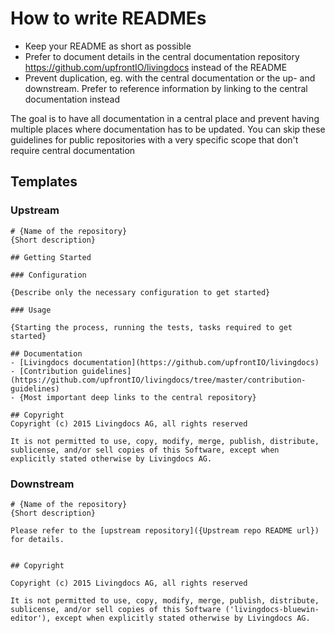 # How to write READMEs 

- Keep your README as short as possible 
- Prefer to document details in the central documentation repository https://github.com/upfrontIO/livingdocs instead of the README
- Prevent duplication, eg. with the central documentation or the up- and downstream. Prefer to reference information by linking to the central documentation instead   

The goal is to have all documentation in a central place and prevent having multiple places where documentation has to be updated. 
You can skip these guidelines for public repositories with a very specific scope that don't require central documentation

## Templates 

### Upstream 

```
# {Name of the repository}
{Short description}

## Getting Started

### Configuration

{Describe only the necessary configuration to get started}

### Usage

{Starting the process, running the tests, tasks required to get started}

## Documentation
- [Livingdocs documentation](https://github.com/upfrontIO/livingdocs)
- [Contribution guidelines](https://github.com/upfrontIO/livingdocs/tree/master/contribution-guidelines)
- {Most important deep links to the central repository}

## Copyright
Copyright (c) 2015 Livingdocs AG, all rights reserved

It is not permitted to use, copy, modify, merge, publish, distribute, sublicense, and/or sell copies of this Software, except when explicitly stated otherwise by Livingdocs AG.
```

### Downstream

```
# {Name of the repository}
{Short description}

Please refer to the [upstream repository]({Upstream repo README url}) for details.  


## Copyright

Copyright (c) 2015 Livingdocs AG, all rights reserved

It is not permitted to use, copy, modify, merge, publish, distribute, sublicense, and/or sell copies of this Software ('livingdocs-bluewin-editor'), except when explicitly stated otherwise by Livingdocs AG.
```
